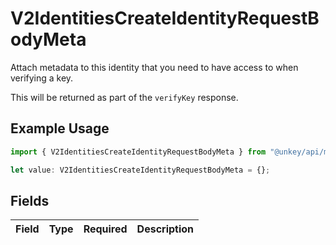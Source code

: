 # V2IdentitiesCreateIdentityRequestBodyMeta

Attach metadata to this identity that you need to have access to when verifying a key.

This will be returned as part of the `verifyKey` response.


## Example Usage

```typescript
import { V2IdentitiesCreateIdentityRequestBodyMeta } from "@unkey/api/models/components";

let value: V2IdentitiesCreateIdentityRequestBodyMeta = {};
```

## Fields

| Field       | Type        | Required    | Description |
| ----------- | ----------- | ----------- | ----------- |